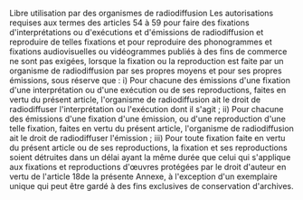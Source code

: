Libre utilisation par des organismes de radiodiffusion
Les autorisations requises aux termes des articles 54 à 59 pour faire des fixations
d'interprétations ou d'exécutions et d'émissions de radiodiffusion et reproduire de telles
fixations et pour reproduire des phonogrammes et fixations audiovisuelles ou vidéogrammes
publiés à des fins de commerce ne sont pas exigées, lorsque la fixation ou la reproduction est
faite par un organisme de radiodiffusion par ses propres moyens et pour ses propres émissions,
sous réserve que :
i) Pour chacune des émissions d'une fixation d'une
interprétation ou d'une exécution ou de ses reproductions,
faites en vertu du présent article, l'organisme de
radiodiffusion ait le droit de radiodiffuser l'interprétation ou
l'exécution dont il s'agit ;
ii) Pour chacune des émissions d'une fixation d'une émission,
ou d'une reproduction d'une telle fixation, faites en vertu
du présent article, l'organisme de radiodiffusion ait le droit
de radiodiffuser l'émission ;
iii) Pour toute fixation faite en vertu du présent article ou de
ses reproductions, la fixation et ses reproductions soient
détruites dans un délai ayant la même durée que celui qui
s'applique aux fixations et reproductions d'œuvres
protégées par le droit d'auteur en vertu de l'article 18de la
présente Annexe, à l'exception d'un exemplaire unique qui
peut être gardé à des fins exclusives de conservation
d'archives.